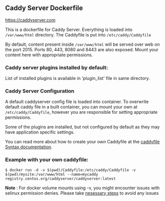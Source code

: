 ## Caddy Server Dockerfile

https://caddyserver.com

This is a dockerfile for Caddy Server. Everything is loaded into `/var/www/html` directory. The Caddyfile is put into `/etc/caddy/Caddyfile`

By default, content present inside `/var/www/html` will be served over web on the port 2015. Ports 80, 443, 8080 and 8443 are also exposed. Mount your content here with appropriate permissions.

### Caddy server plugins installed by default:

List of installed plugins is available in 'plugin_list' file in same directory.

### Caddy Server Configuration

A default caddyserver config file is loaded into container. To overwrite default caddy file in a built container, you can mount your own at `/etc/caddy/Caddyfile`,
however you are responsible for setting appropriate permissions.

Some of the plugins are installed, but not configured by default as they may have application specific settings. 

You can read more about how to create your own Caddyfile at the [caddyfile Syntax documentation](https://caddyserver.com/docs/caddyfile "Caddyfile Docs").

### Example with your own caddyfile:

 `$ docker run -d -v $(pwd)/Caddyfile:/etc/caddy/Caddyfile -v $(pwd)/mysite:/var/www/html --name=mycaddy registry.centos.org/caddyserver/caddyserver:latest`
 
**Note** :
For docker volume mounts using -v, you might encounter issues with selinux permission denies. Please take [nesessary steps](http://www.projectatomic.io/blog/2015/06/using-volumes-with-docker-can-cause-problems-with-selinux/) to avoid any issues
